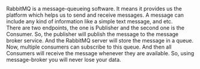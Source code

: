  RabbitMQ is a message-queueing software. It means it provides us the platform which helps us to send and receive messages. A message can include any kind of information like a simple text message, and etc.  
There are two endpoints, the one is Publisher and the second one is the Consumer. So, the publisher will publish the message to the message broker service. And the RabbitMQ server will store the message in a queue. Now, multiple consumers can subscribe to this queue. And then all Consumers will receive the message whenever they are available. So, using message-broker you will never lose your data.
